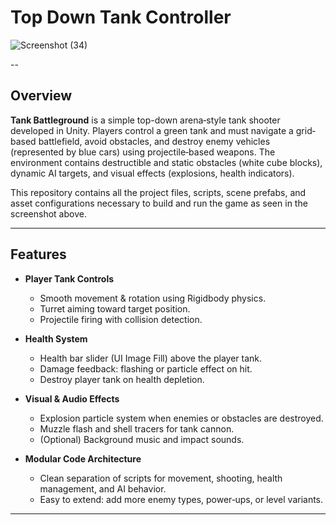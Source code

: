 # Top Down Tank Controller

![Screenshot (34)](https://github.com/user-attachments/assets/b2f7f04f-9c07-4e3f-8123-51c885bf394e)


--

## Overview

**Tank Battleground** is a simple top-down arena‐style tank shooter developed in Unity. Players control a green tank and must navigate a grid‐based battlefield, avoid obstacles, and destroy enemy vehicles (represented by blue cars) using projectile‐based weapons. The environment contains destructible and static obstacles (white cube blocks), dynamic AI targets, and visual effects (explosions, health indicators).  

This repository contains all the project files, scripts, scene prefabs, and asset configurations necessary to build and run the game as seen in the screenshot above.

---

## Features

- **Player Tank Controls**  
  - Smooth movement & rotation using Rigidbody physics.  
  - Turret aiming toward target position.  
  - Projectile firing with collision detection.  

- **Health System**  
  - Health bar slider (UI Image Fill) above the player tank.  
  - Damage feedback: flashing or particle effect on hit.  
  - Destroy player tank on health depletion.  

- **Visual & Audio Effects**  
  - Explosion particle system when enemies or obstacles are destroyed.  
  - Muzzle flash and shell tracers for tank cannon.  
  - (Optional) Background music and impact sounds.  

- **Modular Code Architecture**  
  - Clean separation of scripts for movement, shooting, health management, and AI behavior.  
  - Easy to extend: add more enemy types, power‐ups, or level variants.  



---


